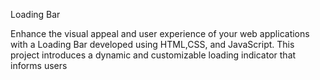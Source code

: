 Loading Bar

Enhance the visual appeal and user experience of your web applications with a Loading Bar developed using HTML,CSS, and JavaScript. This project introduces a dynamic and customizable loading indicator that informs users
